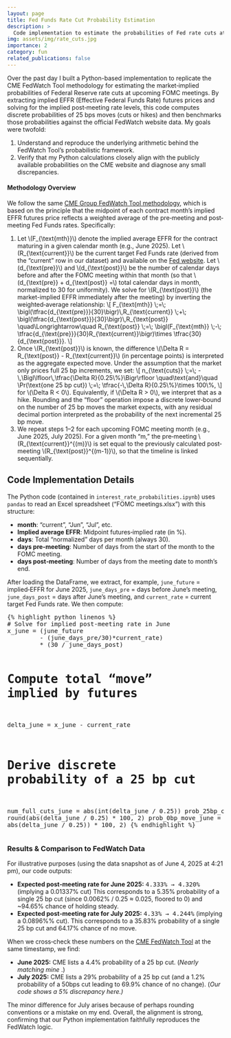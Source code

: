 ```yaml
---
layout: page
title: Fed Funds Rate Cut Probability Estimation
description: >
  Code implementation to estimate the probabilities of Fed rate cuts at upcoming FOMC meetings using EFFR futures data in Python, replicating the CME FedWatch Tool and comparing results to official CME data.
img: assets/img/rate_cuts.jpg
importance: 2
category: fun
related_publications: false
---
```


  <p>
    Over the past day I built a Python-based implementation to replicate the CME FedWatch Tool methodology for estimating the market‐implied probabilities of Federal Reserve rate cuts at upcoming FOMC meetings. By extracting implied EFFR (Effective Federal Funds Rate) futures prices and solving for the implied post‐meeting rate levels, this code computes discrete probabilities of 25 bps moves (cuts or hikes) and then benchmarks those probabilities against the official FedWatch website data. My goals were twofold:
    <ol>
      <li>Understand and reproduce the underlying arithmetic behind the FedWatch Tool’s probabilistic framework.</li>
      <li>Verify that my Python calculations closely align with the publicly available probabilities on the CME website and diagnose any small discrepancies.</li>
    </ol>
  </p>

  <h4>Methodology Overview</h4>
  <p>
    We follow the same <a href="https://www.cmegroup.com/articles/2023/understanding-the-cme-group-fedwatch-tool-methodology.html">CME Group FedWatch Tool methodology</a>, which is based on the principle that the midpoint of each contract month’s implied EFFR futures price reflects a weighted average of the pre‐meeting and post‐meeting Fed Funds rates. Specifically:
    <ol>
      <li>
        Let \(F_{\text{mth}}\) denote the implied average EFFR for the contract maturing in a given calendar month (e.g., June 2025).  
        Let \(R_{\text{current}}\) be the current target Fed Funds rate (derived from the “current” row in our dataset) and available on the <a href="https://www.newyorkfed.org/markets/reference-rates/effr">Fed website</a>.
        Let \(d_{\text{pre}}\) and \(d_{\text{post}}\) be the number of calendar days before and after the FOMC meeting within that month (so that \(d_{\text{pre}} + d_{\text{post}} =\) total calendar days in month, normalized to 30 for uniformity).  
        We solve for \(R_{\text{post}}\) (the market-implied EFFR immediately after the meeting) by inverting the weighted‐average relationship:  
        \[
          F_{\text{mth}} 
          \;=\; 
          \bigl(\tfrac{d_{\text{pre}}}{30}\bigr)\,R_{\text{current}}
          \;+\; 
          \bigl(\tfrac{d_{\text{post}}}{30}\bigr)\,R_{\text{post}} 
          \quad\Longrightarrow\quad
          R_{\text{post}} 
          \;=\; 
          \bigl(F_{\text{mth}} \;-\; \tfrac{d_{\text{pre}}}{30}R_{\text{current}}\bigr)\times \tfrac{30}{d_{\text{post}}}.
        \]
      </li>
      <li>
        Once \(R_{\text{post}}\) is known, the difference \(\Delta R = R_{\text{post}} - R_{\text{current}}\) (in percentage points) is interpreted as the aggregate expected move. Under the assumption that the market only prices full 25 bp increments, we set:
        \[
          n_{\text{cuts}} \;=\; -\,\Bigl\lfloor\,\tfrac{\Delta R}{0.25\%}\Bigr\rfloor 
          \quad\text{and}\quad
          \Pr(\text{one 25 bp cut}) \;=\; \tfrac{-\,\Delta R}{0.25\%}\times 100\%,
        \]
        for \(\Delta R < 0\). Equivalently, if \(\Delta R > 0\), we interpret that as a hike. Rounding and the “floor” operation impose a discrete lower‐bound on the number of 25 bp moves the market expects, with any residual decimal portion interpreted as the probability of the next incremental 25 bp move.
      </li>
      <li>
        We repeat steps 1–2 for each upcoming FOMC meeting month (e.g., June 2025, July 2025). For a given month “m,” the pre‐meeting \(R_{\text{current}}^{(m)}\) is set equal to the previously calculated post‐meeting \(R_{\text{post}}^{(m-1)}\), so that the timeline is linked sequentially.
      </li>
    </ol>
  </p>

  <h2>Code Implementation Details</h2>
  <p>
    The Python code (contained in <code>interest_rate_probabilities.ipynb</code>) uses <code>pandas</code> to read an Excel spreadsheet (“FOMC meetings.xlsx”) with this structure:
    <ul>
      <li><strong>month</strong>: “current”, “Jun”, “Jul”, etc.</li>
      <li><strong>Implied average EFFR</strong>: Midpoint futures‐implied rate (in %). </li>
      <li><strong>days</strong>: Total “normalized” days per month (always 30). </li>
      <li><strong>days pre‐meeting</strong>: Number of days from the start of the month to the FOMC meeting. </li>
      <li><strong>days post‐meeting</strong>: Number of days from the meeting date to month’s end.</li>
    </ul>
    After loading the DataFrame, we extract, for example,  
    <code>june_future</code> = implied‐EFFR for June 2025,  
    <code>june_days_pre</code> = days before June’s meeting,  
    <code>june_days_post</code> = days after June’s meeting,  
    and <code>current_rate</code> = current target Fed Funds rate.  
    We then compute:
    <pre>
{% highlight python linenos %}
# Solve for implied post‐meeting rate in June
x_june = (june_future 
         - (june_days_pre/30)*current_rate) 
         * (30 / june_days_post)

# Compute total “move” implied by futures
delta_june = x_june - current_rate

# Derive discrete probability of a 25 bp cut
num_full_cuts_june = abs(int(delta_june / 0.25))
prob_25bp_cut_june = round(abs(delta_june / 0.25) * 100, 2)
prob_0bp_move_june = round((1 - abs(delta_june / 0.25)) * 100, 2)
{% endhighlight %}
</pre>
  </p>

  <h3>Results &amp; Comparison to FedWatch Data</h3>
  <p>
    For illustrative purposes (using the data snapshot as of June 4, 2025 at 4:21 pm), our code outputs:
    <ul>
      <li><strong>Expected post‐meeting rate for June 2025:</strong> <span style="font-family: monospace;">4.333% → 4.320%</span>  (implying a 0.01337% cut)   
      This corresponds to a 5.35% probability of a single 25 bp cut (since 0.0062% / 0.25 ≈ 0.025, floored to 0) and ~94.65% chance of holding steady.</li>
      <li><strong>Expected post‐meeting rate for July 2025:</strong> <span style="font-family: monospace;">4.33% → 4.244%</span> (implying a 0.0896%% cut).   
      This corresponds to a 35.83% probability of a single 25 bp cut and 64.17% chance of no move.</li>
    </ul>
    When we cross‐check these numbers on the <a href="https://www.cmegroup.com/markets/interest-rates/cme-fedwatch-tool.html">CME FedWatch Tool</a> at the same timestamp, we find:
    <ul>
      <li><strong>June 2025:</strong> CME lists a 4.4% probability of a 25 bp cut. (<em>Nearly matching mine </em>.)</li>
      <li><strong>July 2025:</strong> CME lists a 29% probability of a 25 bp cut (and a 1.2% probability of a 50bps cut leading to 69.9% chance of no change). (<em>Our code shows a 5%  discrepancy here.)</em></li>
    </ul>
    The minor difference for July arises because of perhaps rounding conventions or a mistake on my end. Overall, the alignment is strong, confirming that our Python implementation faithfully reproduces the FedWatch logic.
  </p>

